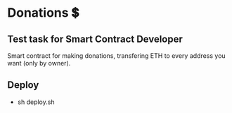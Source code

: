 # Donations :heavy_dollar_sign:
## Test task for Smart Contract Developer 
Smart contract for making donations, transfering ETH to every address you want (only by owner).

## Deploy
- sh deploy.sh
